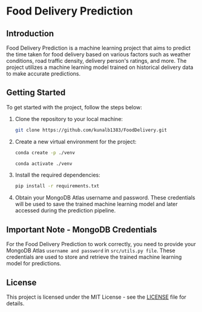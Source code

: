 
# Food Delivery Prediction



## Introduction

Food Delivery Prediction is a machine learning project that aims to predict the time taken for food delivery based on various factors such as weather conditions, road traffic density, delivery person's ratings, and more. The project utilizes a machine learning model trained on historical delivery data to make accurate predictions.

## Getting Started

To get started with the project, follow the steps below:

1. Clone the repository to your local machine:

   ```bash
   git clone https://github.com/kunalb1383/FoodDelivery.git
   ```

2. Create a new virtual environment for the project:

   ```bash
   conda create -p ./venv

   conda activate ./venv

   ```

3. Install the required dependencies:

   ```bash
   pip install -r requirements.txt
   ```

4. Obtain your MongoDB Atlas username and password. These credentials will be used to save the trained machine learning model and later accessed during the prediction pipeline.

## Important Note - MongoDB Credentials

For the Food Delivery Prediction to work correctly, you need to provide your MongoDB Atlas `username and password` in `src/utils.py file`. These credentials are used to store and retrieve the trained machine learning model for predictions.





## License

This project is licensed under the MIT License - see the [LICENSE](https://github.com/your-username/FoodDelivery/blob/main/LICENSE) file for details.